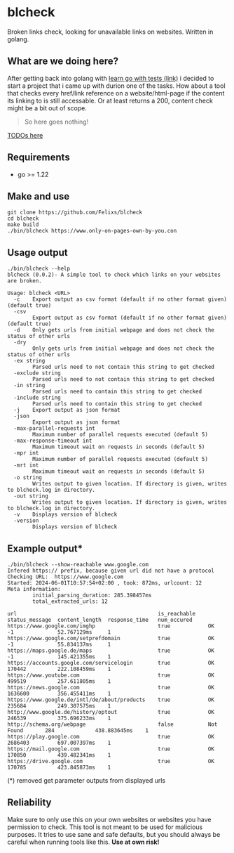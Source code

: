# blcheck
Broken links check, looking for unavailable links on websites. Written in golang.

## What are we doing here?
After getting back into golang with [learn go with tests (link)](https://quii.gitbook.io/learn-go-with-tests/) i decided to start a project that i came up with durion one of the tasks.
How about a tool that checks every href/link reference on a website/html-page if the content its linking to is still accessable. Or at least returns a 200, content check might be a bit out of scope. 

>So here goes nothing!

[TODOs here](TODO.md)

## Requirements
- go >= 1.22

## Make and use
```shell
git clone https://github.com/Felixs/blcheck
cd blcheck
make build
./bin/blcheck https://www.only-on-pages-own-by-you.con
```

## Usage output
```shell
./bin/blcheck --help
blcheck (0.0.2)- A simple tool to check which links on your websites are broken.

Usage: blcheck <URL>
  -c    Export output as csv format (default if no other format given) (default true)
  -csv
        Export output as csv format (default if no other format given) (default true)
  -d    Only gets urls from initial webpage and does not check the status of other urls
  -dry
        Only gets urls from initial webpage and does not check the status of other urls
  -ex string
        Parsed urls need to not contain this string to get checked
  -exclude string
        Parsed urls need to not contain this string to get checked
  -in string
        Parsed urls need to contain this string to get checked
  -include string
        Parsed urls need to contain this string to get checked
  -j    Export output as json format
  -json
        Export output as json format
  -max-parallel-requests int
        Maximum number of parallel requests executed (default 5)
  -max-response-timeout int
        Maximum timeout wait on requests in seconds (default 5)
  -mpr int
        Maximum number of parallel requests executed (default 5)
  -mrt int
        Maximum timeout wait on requests in seconds (default 5)
  -o string
        Writes output to given location. If directory is given, writes to blcheck.log in directory.
  -out string
        Writes output to given location. If directory is given, writes to blcheck.log in directory.
  -v    Displays version of blcheck
  -version
        Displays version of blcheck
```

## Example output*
```shell
./bin/blcheck --show-reachable www.google.com
Infered https:// prefix, because given url did not have a protocol
Checking URL:  https://www.google.com
Started: 2024-06-01T10:57:54+02:00 , took: 872ms, urlcount: 12
Meta information:
        initial_parsing_duration: 285.398457ms
        total_extracted_urls: 12

url                                             is_reachable    status_message  content_length  response_time   num_occured
https://www.google.com/imghp                    true            OK              -1              52.767129ms     1
https://www.google.com/setprefdomain            true            OK              -1              55.834137ms     1
https://maps.google.de/maps                     true            OK              -1              145.421355ms    1
https://accounts.google.com/servicelogin        true            OK              170442          222.108459ms    1
https://www.youtube.com                         true            OK              499519          257.611805ms    1
https://news.google.com                         true            OK              1636600         356.455411ms    1
https://www.google.de/intl/de/about/products    true            OK              235684          249.307575ms    1
http://www.google.de/history/optout             true            OK              246539          375.696233ms    1
http://schema.org/webpage                       false           Not Found       284             438.883645ms    1
https://play.google.com                         true            OK              2686403         697.007397ms    1
https://mail.google.com                         true            OK              170850          439.482341ms    1
https://drive.google.com                        true            OK              170785          423.845873ms    1
```
(*) removed get parameter outputs from displayed urls

## Reliability
Make sure to only use this on your own websites or websites you have permission to check. This tool is not meant to be used for malicious purposes. It tries to use sane and safe defaults, but you should always be careful when running tools like this. **Use at own risk!**